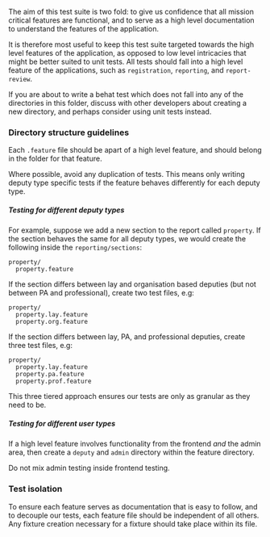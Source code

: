 The aim of this test suite is two fold: to give us confidence that all mission critical features are functional, and to serve as a high level documentation to understand the features of the application. 

It is therefore most useful to keep this test suite targeted towards the high level features of the application, as opposed to low level intricacies that might be better suited to unit tests. All tests should fall into a high level feature of the applications, such as `registration`, `reporting`, and `report-review`. 

If you are about to write a behat test which does not fall into any of the directories in this folder, discuss with other developers about creating a new directory, and perhaps consider using unit tests instead.

### Directory structure guidelines

Each `.feature` file should be apart of a high level feature, and should belong in the folder for that feature.

Where possible, avoid any duplication of tests. This means only writing deputy type specific tests if the feature behaves differently for each deputy type.

##### Testing for different deputy types

For example, suppose we add a new section to the report called `property`. If the section behaves the same for all deputy types, we would create the following inside the `reporting/sections`:

```$xslt
property/
  property.feature
```

If the section differs between lay and organisation based deputies (but not between PA and professional), create two test files, e.g:

```$xslt
property/
  property.lay.feature
  property.org.feature
```

If the section differs between lay, PA, and professional deputies, create three test files, e.g:

```$xslt
property/
  property.lay.feature
  property.pa.feature
  property.prof.feature
```

This three tiered approach ensures our tests are only as granular as they need to be.

##### Testing for different user types
 
If a high level feature involves functionality from the frontend _and_ the admin area, then create a `deputy` and `admin` directory within the feature directory. 

Do not mix admin testing inside frontend testing.

### Test isolation

To ensure each feature serves as documentation that is easy to follow, and to decouple our tests, each feature file should be independent of all others. Any fixture creation necessary for a fixture should take place within its file.

